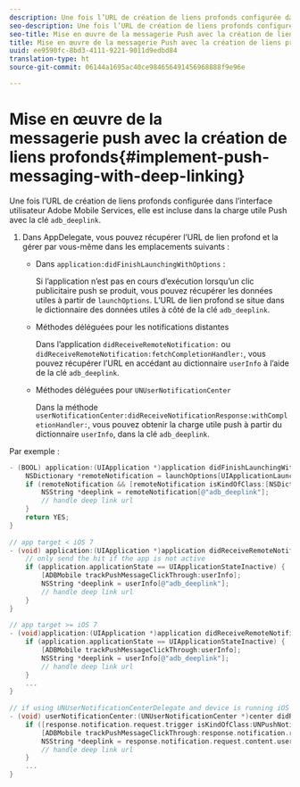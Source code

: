 ```yaml
---
description: Une fois l’URL de création de liens profonds configurée dans l’interface utilisateur Adobe Mobile Services, elle est incluse dans la charge utile Push avec la clé adb_deeplink.
seo-description: Une fois l’URL de création de liens profonds configurée dans l’interface utilisateur Adobe Mobile Services, elle est incluse dans la charge utile Push avec la clé adb_deeplink.
seo-title: Mise en œuvre de la messagerie Push avec la création de liens profonds
title: Mise en œuvre de la messagerie Push avec la création de liens profonds
uuid: ee9590fc-8bd3-4111-9221-9011d9edbd84
translation-type: ht
source-git-commit: 06144a1695ac40ce984656491456968888f9e96e

---
```



# Mise en œuvre de la messagerie push avec la création de liens profonds{#implement-push-messaging-with-deep-linking}

Une fois l’URL de création de liens profonds configurée dans l’interface utilisateur Adobe Mobile Services, elle est incluse dans la charge utile Push avec la clé `adb_deeplink`.

1. Dans AppDelegate, vous pouvez récupérer l’URL de lien profond et la gérer par vous-même dans les emplacements suivants :

   * Dans `application:didFinishLaunchingWithOptions` :

      Si l’application n’est pas en cours d’exécution lorsqu’un clic publicitaire push se produit, vous pouvez récupérer les données utiles à partir de `launchOptions`. L’URL de lien profond se situe dans le dictionnaire des données utiles à côté de la clé `adb_deeplink`.

   * Méthodes déléguées pour les notifications distantes

      Dans l’application `didReceiveRemoteNotification:` ou `didReceiveRemoteNotification:fetchCompletionHandler:`, vous pouvez récupérer l’URL en accédant au dictionnaire `userInfo` à l’aide de la clé `adb_deeplink`.

   * Méthodes déléguées pour `UNUserNotificationCenter`

      Dans la méthode `userNotificationCenter:didReceiveNotificationResponse:withCompletionHandler:`, vous pouvez obtenir la charge utile push à partir du dictionnaire `userInfo`, dans la clé `adb_deeplink`.

Par exemple :

```objective-c
- (BOOL) application:(UIApplication *)application didFinishLaunchingWithOptions:(NSDictionary *)launchOptions {
    NSDictionary *remoteNotification = launchOptions[UIApplicationLaunchOptionsRemoteNotificationKey]; 
    if (remoteNotification && [remoteNotification isKindOfClass:[NSDictionary class]]) { 
        NSString *deeplink = remoteNotification[@"adb_deeplink"]; 
        // handle deep link url 
    }
    return YES; 
} 
  
// app target < iOS 7 
- (void) application:(UIApplication *)application didReceiveRemoteNotification:(NSDictionary *)userInfo { 
    // only send the hit if the app is not active 
    if (application.applicationState == UIApplicationStateInactive) { 
        [ADBMobile trackPushMessageClickThrough:userInfo]; 
        NSString *deeplink = userInfo[@"adb_deeplink"]; 
        // handle deep link url 
    } 
} 
  
// app target >= iOS 7 
- (void)application:(UIApplication *)application didReceiveRemoteNotification:(NSDictionary *)userInfo fetchCompletionHandler:(void (^)(UIBackgroundFetchResult))completionHandler { 
    if (application.applicationState == UIApplicationStateInactive) { 
        [ADBMobile trackPushMessageClickThrough:userInfo]; 
        NSString *deeplink = userInfo[@"adb_deeplink"]; 
        // handle deep link url 
    } 
    ... 
} 
 
// if using UNUserNotificationCenterDelegate and device is running iOS 10 or newer 
- (void) userNotificationCenter:(UNUserNotificationCenter *)center didReceiveNotificationResponse:(UNNotificationResponse *)response withCompletionHandler:(void (^)(void))completionHandler { 
    if ([response.notification.request.trigger isKindOfClass:UNPushNotificationTrigger.class]) { 
        [ADBMobile trackPushMessageClickThrough:response.notification.request.content.userInfo]; 
        NSString *deeplink = response.notification.request.content.userInfo[@"adb_deeplink"]; 
        // handle deep link url  
    } 
    ... 
}
```

